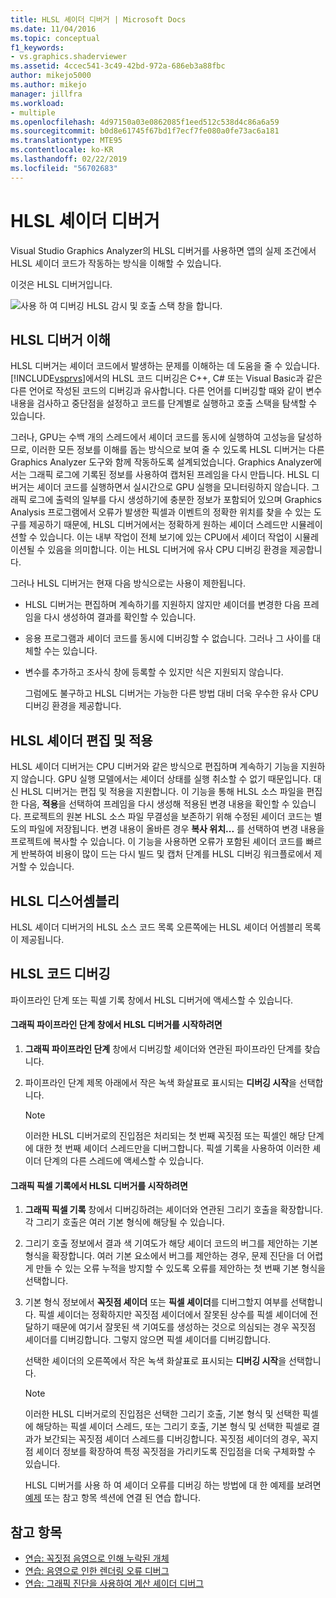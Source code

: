 ```yaml
---
title: HLSL 셰이더 디버거 | Microsoft Docs
ms.date: 11/04/2016
ms.topic: conceptual
f1_keywords:
- vs.graphics.shaderviewer
ms.assetid: 4ccec541-3c49-42bd-972a-686eb3a88fbc
author: mikejo5000
ms.author: mikejo
manager: jillfra
ms.workload:
- multiple
ms.openlocfilehash: 4d97150a03e0862085f1eed512c538d4c86a6a59
ms.sourcegitcommit: b0d8e61745f67bd1f7ecf7fe080a0fe73ac6a181
ms.translationtype: MTE95
ms.contentlocale: ko-KR
ms.lasthandoff: 02/22/2019
ms.locfileid: "56702683"
---
```

# <a name="hlsl-shader-debugger"></a>HLSL 셰이더 디버거
Visual Studio Graphics Analyzer의 HLSL 디버거를 사용하면 앱의 실제 조건에서 HLSL 셰이더 코드가 작동하는 방식을 이해할 수 있습니다.

 이것은 HLSL 디버거입니다.

 ![사용 하 여 디버깅 HLSL 감시 및 호출 스택 창을 합니다. ](media/gfx_diag_demo_hlsl_debugger_orientation.png "gfx_diag_demo_hlsl_debugger_orientation")

## <a name="understanding-the-hlsl-debugger"></a>HLSL 디버거 이해
 HLSL 디버거는 셰이더 코드에서 발생하는 문제를 이해하는 데 도움을 줄 수 있습니다. [!INCLUDE[vsprvs](../../code-quality/includes/vsprvs_md.md)]에서의 HLSL 코드 디버깅은 C++, C# 또는 Visual Basic과 같은 다른 언어로 작성된 코드의 디버깅과 유사합니다. 다른 언어를 디버깅할 때와 같이 변수 내용을 검사하고 중단점을 설정하고 코드를 단계별로 실행하고 호출 스택을 탐색할 수 있습니다.

 그러나, GPU는 수백 개의 스레드에서 셰이더 코드를 동시에 실행하여 고성능을 달성하므로, 이러한 모든 정보를 이해를 돕는 방식으로 보여 줄 수 있도록 HLSL 디버거는 다른 Graphics Analyzer 도구와 함께 작동하도록 설계되었습니다. Graphics Analyzer에서는 그래픽 로그에 기록된 정보를 사용하여 캡처된 프레임을 다시 만듭니다. HLSL 디버거는 셰이더 코드를 실행하면서 실시간으로 GPU 실행을 모니터링하지 않습니다. 그래픽 로그에 출력의 일부를 다시 생성하기에 충분한 정보가 포함되어 있으며 Graphics Analysis 프로그램에서 오류가 발생한 픽셀과 이벤트의 정확한 위치를 찾을 수 있는 도구를 제공하기 때문에, HLSL 디버거에서는 정확하게 원하는 셰이더 스레드만 시뮬레이션할 수 있습니다. 이는 내부 작업이 전체 보기에 있는 CPU에서 셰이더 작업이 시뮬레이션될 수 있음을 의미합니다. 이는 HLSL 디버거에 유사 CPU 디버깅 환경을 제공합니다.

 그러나 HLSL 디버거는 현재 다음 방식으로는 사용이 제한됩니다.

- HLSL 디버거는 편집하며 계속하기를 지원하지 않지만 셰이더를 변경한 다음 프레임을 다시 생성하여 결과를 확인할 수 있습니다.

- 응용 프로그램과 셰이더 코드를 동시에 디버깅할 수 없습니다. 그러나 그 사이를 대체할 수는 있습니다.

- 변수를 추가하고 조사식 창에 등록할 수 있지만 식은 지원되지 않습니다.

  그럼에도 불구하고 HLSL 디버거는 가능한 다른 방법 대비 더욱 우수한 유사 CPU 디버깅 환경을 제공합니다.

## <a name="hlsl-shader-edit--apply"></a>HLSL 셰이더 편집 및 적용
 HLSL 셰이더 디버거는 CPU 디버거와 같은 방식으로 편집하며 계속하기 기능을 지원하지 않습니다. GPU 실행 모델에서는 셰이더 상태를 실행 취소할 수 없기 때문입니다. 대신 HLSL 디버거는 편집 및 적용을 지원합니다. 이 기능을 통해 HLSL 소스 파일을 편집한 다음, **적용**을 선택하여 프레임을 다시 생성해 적용된 변경 내용을 확인할 수 있습니다. 프로젝트의 원본 HLSL 소스 파일 무결성을 보존하기 위해 수정된 셰이더 코드는 별도의 파일에 저장됩니다. 변경 내용이 올바른 경우 **복사 위치...** 를 선택하여 변경 내용을 프로젝트에 복사할 수 있습니다. 이 기능을 사용하면 오류가 포함된 셰이더 코드를 빠르게 반복하여 비용이 많이 드는 다시 빌드 및 캡처 단계를 HLSL 디버깅 워크플로에서 제거할 수 있습니다.

## <a name="hlsl-disassembly"></a>HLSL 디스어셈블리
 HLSL 셰이더 디버거의 HLSL 소스 코드 목록 오른쪽에는 HLSL 셰이더 어셈블리 목록이 제공됩니다.

## <a name="debugging-hlsl-code"></a>HLSL 코드 디버깅
 파이프라인 단계 또는 픽셀 기록 창에서 HLSL 디버거에 액세스할 수 있습니다.

#### <a name="to-start-the-hlsl-debugger-from-the-graphics-pipeline-stages-window"></a>그래픽 파이프라인 단계 창에서 HLSL 디버거를 시작하려면

1.  **그래픽 파이프라인 단계** 창에서 디버깅할 셰이더와 연관된 파이프라인 단계를 찾습니다.

2.  파이프라인 단계 제목 아래에서 작은 녹색 화살표로 표시되는 **디버깅 시작**을 선택합니다.

    > [!NOTE]
    >  이러한 HLSL 디버거로의 진입점은 처리되는 첫 번째 꼭짓점 또는 픽셀인 해당 단계에 대한 첫 번째 셰이더 스레드만을 디버그합니다. 픽셀 기록을 사용하여 이러한 셰이더 단계의 다른 스레드에 액세스할 수 있습니다.

#### <a name="to-start-the-hlsl-debugger-from-the-graphics-pixel-history"></a>그래픽 픽셀 기록에서 HLSL 디버거를 시작하려면

1. **그래픽 픽셀 기록** 창에서 디버깅하려는 셰이더와 연관된 그리기 호출을 확장합니다. 각 그리기 호출은 여러 기본 형식에 해당될 수 있습니다.

2. 그리기 호출 정보에서 결과 색 기여도가 해당 셰이더 코드의 버그를 제안하는 기본 형식을 확장합니다. 여러 기본 요소에서 버그를 제안하는 경우, 문제 진단을 더 어렵게 만들 수 있는 오류 누적을 방지할 수 있도록 오류를 제안하는 첫 번째 기본 형식을 선택합니다.

3. 기본 형식 정보에서 **꼭짓점 셰이더** 또는 **픽셀 셰이더**를 디버그할지 여부를 선택합니다. 픽셀 셰이더는 정확하지만 꼭짓점 셰이더에서 잘못된 상수를 픽셀 셰이더에 전달하기 때문에 여기서 잘못된 색 기여도를 생성하는 것으로 의심되는 경우 꼭짓점 셰이더를 디버깅합니다. 그렇지 않으면 픽셀 셰이더를 디버깅합니다.

    선택한 셰이더의 오른쪽에서 작은 녹색 화살표로 표시되는 **디버깅 시작**을 선택합니다.

   > [!NOTE]
   >  이러한 HLSL 디버거로의 진입점은 선택한 그리기 호출, 기본 형식 및 선택한 픽셀에 해당하는 픽셀 셰이더 스레드, 또는 그리기 호출, 기본 형식 및 선택한 픽셀로 결과가 보간되는 꼭짓점 셰이더 스레드를 디버깅합니다. 꼭짓점 셰이더의 경우, 꼭지점 셰이더 정보를 확장하여 특정 꼭짓점을 가리키도록 진입점을 더욱 구체화할 수 있습니다.

   HLSL 디버거를 사용 하 여 셰이더 오류를 디버깅 하는 방법에 대 한 예제를 보려면 [예제](graphics-diagnostics-examples.md) 또는 참고 항목 섹션에 연결 된 연습 합니다.

## <a name="see-also"></a>참고 항목
- [연습: 꼭짓점 음영으로 인해 누락된 개체](walkthrough-missing-objects-due-to-vertex-shading.md)
- [연습: 음영으로 인한 렌더링 오류 디버그](walkthrough-debugging-rendering-errors-due-to-shading.md)
- [연습: 그래픽 진단을 사용하여 계산 셰이더 디버그](walkthrough-using-graphics-diagnostics-to-debug-a-compute-shader.md)